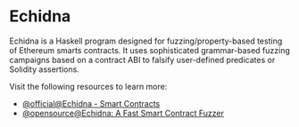 # Echidna

Echidna is a Haskell program designed for fuzzing/property-based testing of Ethereum smarts contracts. It uses sophisticated grammar-based fuzzing campaigns based on a contract ABI to falsify user-defined predicates or Solidity assertions.

Visit the following resources to learn more:

- [@official@Echidna - Smart Contracts](https://secure-contracts.com/program-analysis/echidna/index.html)
- [@opensource@Echidna: A Fast Smart Contract Fuzzer](https://github.com/crytic/echidna/)